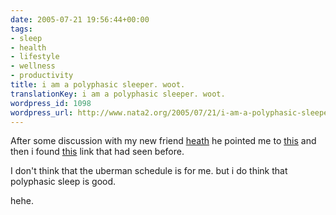 ```yaml
---
date: 2005-07-21 19:56:44+00:00
tags:
- sleep
- health
- lifestyle
- wellness
- productivity
title: i am a polyphasic sleeper. woot.
translationKey: i am a polyphasic sleeper. woot.
wordpress_id: 1098
wordpress_url: http://www.nata2.org/2005/07/21/i-am-a-polyphasic-sleeper-woot/
---
```


After some discussion with my new friend <a href="http://mediadiet.net/">heath</a> he pointed me to <a href="http://www.personal.psu.edu/users/m/j/mjy135/About/polyphasic.html">this</a> and then i found <a href="http://www.kuro5hin.org/story/2002/4/15/103358/720">this</a> link that had seen before. 

I don't think that the uberman schedule is for me. but i do think that polyphasic sleep is good.

hehe.